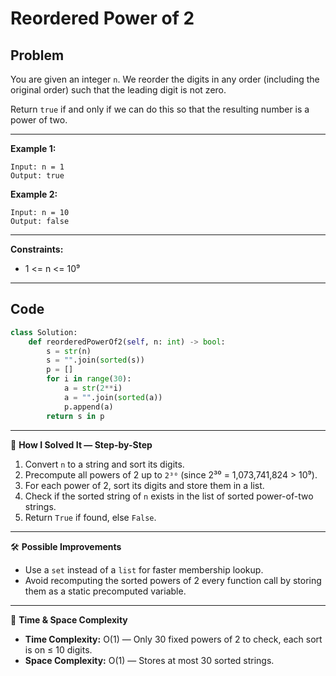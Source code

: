 # Reordered Power of 2

## Problem
You are given an integer `n`. We reorder the digits in any order (including the original order) such that the leading digit is not zero.  

Return `true` if and only if we can do this so that the resulting number is a power of two.

---

**Example 1:**
```
Input: n = 1
Output: true
```

**Example 2:**
```
Input: n = 10
Output: false
```

---

**Constraints:**
- 1 <= n <= 10⁹

---

## Code
```python
class Solution:
    def reorderedPowerOf2(self, n: int) -> bool:
        s = str(n)
        s = "".join(sorted(s))
        p = []
        for i in range(30):
            a = str(2**i)
            a = "".join(sorted(a))
            p.append(a)
        return s in p
```

---

🧩 **How I Solved It — Step-by-Step**  
1. Convert `n` to a string and sort its digits.  
2. Precompute all powers of 2 up to `2³⁰` (since 2³⁰ = 1,073,741,824 > 10⁹).  
3. For each power of 2, sort its digits and store them in a list.  
4. Check if the sorted string of `n` exists in the list of sorted power-of-two strings.  
5. Return `True` if found, else `False`.

---

🛠️ **Possible Improvements**  
- Use a `set` instead of a `list` for faster membership lookup.  
- Avoid recomputing the sorted powers of 2 every function call by storing them as a static precomputed variable.

---

🧠 **Time & Space Complexity**  
- **Time Complexity:** O(1) — Only 30 fixed powers of 2 to check, each sort is on ≤ 10 digits.  
- **Space Complexity:** O(1) — Stores at most 30 sorted strings.
